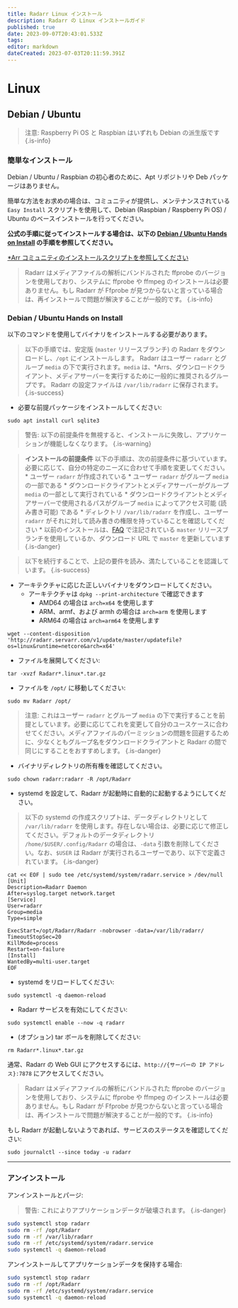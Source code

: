 ```yaml
---
title: Radarr Linux インストール
description: Radarr の Linux インストールガイド
published: true
date: 2023-09-07T20:43:01.533Z
tags: 
editor: markdown
dateCreated: 2023-07-03T20:11:59.391Z
---
```


# Linux

## Debian / Ubuntu

> 注意: Raspberry Pi OS と Raspbian はいずれも Debian の派生版です {.is-info}

### 簡単なインストール

Debian / Ubuntu / Raspbian の初心者のために、Apt リポジトリや Deb パッケージはありません。

簡単な方法をお求めの場合は、コミュニティが提供し、メンテナンスされている `Easy Install` スクリプトを使用して、Debian (Raspbian / Raspberry Pi OS) / Ubuntu のベースインストールを行ってください。

**公式の手順に従ってインストールする場合は、以下の [Debian / Ubuntu Hands on Install](#debian-ubuntu-hands-on-install) の手順を参照してください。**

[\*Arr コミュニティのインストールスクリプトを参照してください](/install-script)

> Radarr はメディアファイルの解析にバンドルされた ffprobe のバージョンを使用しており、システムに ffprobe や ffmpeg のインストールは必要ありません。もし Radarr が Ffprobe が見つからないと言っている場合は、再インストールで問題が解決することが一般的です。
{.is-info}

### Debian / Ubuntu Hands on Install

以下のコマンドを使用してバイナリをインストールする必要があります。

> 以下の手順では、安定版 (`master` リリースブランチ) の Radarr をダウンロードし、`/opt` にインストールします。
> Radarr はユーザー `radarr` とグループ `media` の下で実行されます。`media` は、\*Arrs、ダウンロードクライアント、メディアサーバーを実行するために一般的に推奨されるグループです。
> Radarr の設定ファイルは `/var/lib/radarr` に保存されます。
{.is-success}

- 必要な前提パッケージをインストールしてください:

```shell
sudo apt install curl sqlite3
```

> 警告: 以下の前提条件を無視すると、インストールに失敗し、アプリケーションが機能しなくなります。 {.is-warning}

> **インストールの前提条件**
> 以下の手順は、次の前提条件に基づいています。必要に応じて、自分の特定のニーズに合わせて手順を変更してください。
> \* ユーザー `radarr` が作成されている
> \* ユーザー `radarr` がグループ `media` の一部である
> \* ダウンロードクライアントとメディアサーバーがグループ `media` の一部として実行されている
> \* ダウンロードクライアントとメディアサーバーで使用されるパスがグループ `media` によってアクセス可能 (読み書き可能) である
> \* ディレクトリ `/var/lib/radarr` を作成し、ユーザー `radarr` がそれに対して読み書きの権限を持っていることを確認してください
> \* 以前のインストールは、[FAQ](/radarr/faq) で注記されている `master` リリースブランチを使用しているか、ダウンロード URL で `master` を更新しています
{.is-danger}

> 以下を続行することで、上記の要件を読み、満たしていることを認識しています。 {.is-success}

- アーキテクチャに応じた正しいバイナリをダウンロードしてください。
  - アーキテクチャは `dpkg --print-architecture` で確認できます
    - AMD64 の場合は `arch=x64` を使用します
    - ARM、armf、および armh の場合は `arch=arm` を使用します
    - ARM64 の場合は `arch=arm64` を使用します

```shell
wget --content-disposition 'http://radarr.servarr.com/v1/update/master/updatefile?os=linux&runtime=netcore&arch=x64'
```

- ファイルを展開してください:

```shell
tar -xvzf Radarr*.linux*.tar.gz
```

- ファイルを `/opt/` に移動してください:

```shell
sudo mv Radarr /opt/
```

> 注意: これはユーザー `radarr` とグループ `media` の下で実行することを前提としています。必要に応じてこれを変更して自分のユースケースに合わせてください。メディアファイルのパーミッションの問題を回避するために、少なくともグループ名をダウンロードクライアントと Radarr の間で同じにすることをおすすめします。
{.is-danger}

- バイナリディレクトリの所有権を確認してください。

```shell  
sudo chown radarr:radarr -R /opt/Radarr
```

- systemd を設定して、Radarr が起動時に自動的に起動するようにしてください。

> 以下の systemd の作成スクリプトは、データディレクトリとして `/var/lib/radarr` を使用します。存在しない場合は、必要に応じて修正してください。デフォルトのデータディレクトリ `/home/$USER/.config/Radarr` の場合は、`-data` 引数を削除してください。なお、`$USER` は Radarr が実行されるユーザーであり、以下で定義されています。
{.is-danger}

```shell
cat << EOF | sudo tee /etc/systemd/system/radarr.service > /dev/null
[Unit]
Description=Radarr Daemon
After=syslog.target network.target
[Service]
User=radarr
Group=media
Type=simple

ExecStart=/opt/Radarr/Radarr -nobrowser -data=/var/lib/radarr/
TimeoutStopSec=20
KillMode=process
Restart=on-failure
[Install]
WantedBy=multi-user.target
EOF
```

- systemd をリロードしてください:

```shell
sudo systemctl -q daemon-reload
```

- Radarr サービスを有効にしてください:

```shell
sudo systemctl enable --now -q radarr
```

- (オプション) tar ボールを削除してください:

```shell
rm Radarr*.linux*.tar.gz
```

通常、Radarr の Web GUI にアクセスするには、`http://{サーバーの IP アドレス}:7878` にアクセスしてください。

> Radarr はメディアファイルの解析にバンドルされた ffprobe のバージョンを使用しており、システムに ffprobe や ffmpeg のインストールは必要ありません。もし Radarr が Ffprobe が見つからないと言っている場合は、再インストールで問題が解決することが一般的です。
{.is-info}

もし Radarr が起動しないようであれば、サービスのステータスを確認してください:

```shell
sudo journalctl --since today -u radarr
```

---

### アンインストール

アンインストールとパージ:

> 警告: これによりアプリケーションデータが破壊されます。 {.is-danger}

```bash
sudo systemctl stop radarr
sudo rm -rf /opt/Radarr
sudo rm -rf /var/lib/radarr
sudo rm -rf /etc/systemd/system/radarr.service
sudo systemctl -q daemon-reload
```

アンインストールしてアプリケーションデータを保持する場合:

```bash
sudo systemctl stop radarr
sudo rm -rf /opt/Radarr
sudo rm -rf /etc/systemd/system/radarr.service
sudo systemctl -q daemon-reload
```